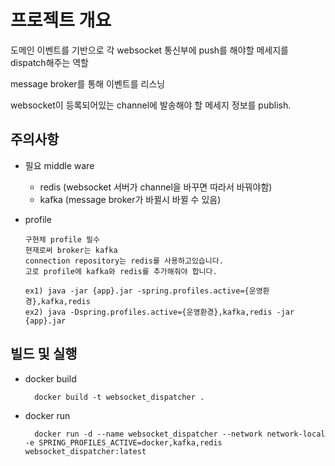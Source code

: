 # 프로젝트 개요
도메인 이벤트를 기반으로 각 websocket 통신부에 push를 해야할 메세지를 dispatch해주는 역할

message broker를 통해 이벤트를 리스닝

websocket이 등록되어있는 channel에 발송해야 할 메세지 정보를 publish.

## 주의사항

- 필요 middle ware
  - redis (websocket 서버가 channel을 바꾸면 따라서 바꿔야함)
  - kafka (message broker가 바뀔시 바뀔 수 있음)


- profile
      
      구현체 profile 필수
      현재로써 broker는 kafka
      connection repository는 redis를 사용하고있습니다.
      고로 profile에 kafka와 redis를 추가해줘야 합니다.

      ex1) java -jar {app}.jar -spring.profiles.active={운영환경},kafka,redis
      ex2) java -Dspring.profiles.active={운영환경},kafka,redis -jar {app}.jar

## 빌드 및 실행
- docker build

        docker build -t websocket_dispatcher .

- docker run

        docker run -d --name websocket_dispatcher --network network-local -e SPRING_PROFILES_ACTIVE=docker,kafka,redis websocket_dispatcher:latest
        